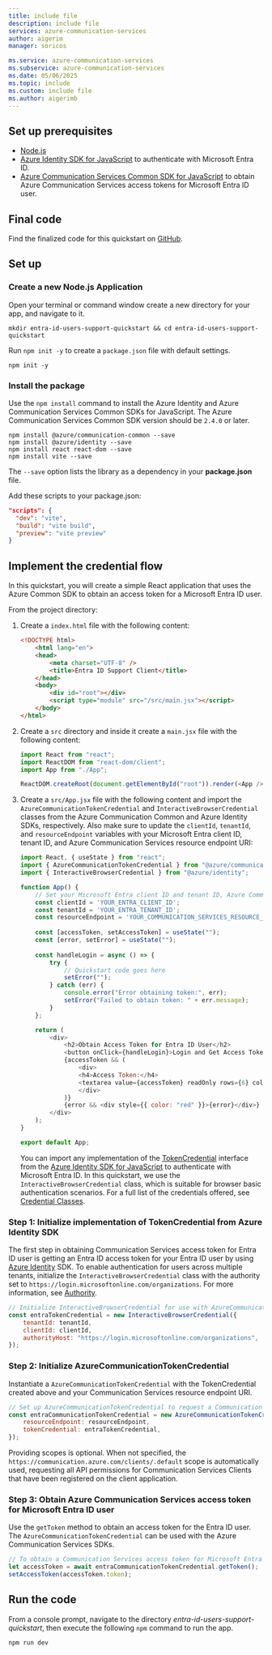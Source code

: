 ```yaml
---
title: include file
description: include file
services: azure-communication-services
author: aigerim
manager: soricos

ms.service: azure-communication-services
ms.subservice: azure-communication-services
ms.date: 05/06/2025
ms.topic: include
ms.custom: include file
ms.author: aigerimb
---
```


## Set up prerequisites

- [Node.js](https://nodejs.org/)
- [Azure Identity SDK for JavaScript](https://www.npmjs.com/package/@azure/identity) to authenticate with Microsoft Entra ID.
- [Azure Communication Services Common SDK for JavaScript](https://www.npmjs.com/package/@azure/communication-common) to obtain Azure Communication Services access tokens for Microsoft Entra ID user.

## Final code
Find the finalized code for this quickstart on [GitHub](https://github.com/Azure-Samples/communication-services-javascript-quickstarts/tree/main/entra-id-users-support-quickstart).

## Set up

### Create a new Node.js Application

Open your terminal or command window create a new directory for your app, and navigate to it.

```console
mkdir entra-id-users-support-quickstart && cd entra-id-users-support-quickstart
```

Run `npm init -y` to create a `package.json` file with default settings.

```console
npm init -y
```

### Install the package

Use the `npm install` command to install the Azure Identity and Azure Communication Services Common SDKs for JavaScript. The Azure Communication Services Common SDK version should be `2.4.0` or later.

```console
npm install @azure/communication-common --save
npm install @azure/identity --save
npm install react react-dom --save
npm install vite --save
```

The `--save` option lists the library as a dependency in your **package.json** file.

Add these scripts to your package.json:

```json
"scripts": {
  "dev": "vite",
  "build": "vite build",
  "preview": "vite preview"
}
```

## Implement the credential flow

In this quickstart, you will create a simple React application that uses the Azure Common SDK to obtain an access token for a Microsoft Entra ID user.

From the project directory:

1. Create a `index.html` file with the following content:

    ```html
    <!DOCTYPE html>
        <html lang="en">
        <head>
            <meta charset="UTF-8" />
            <title>Entra ID Support Client</title>
        </head>
        <body>
            <div id="root"></div>
            <script type="module" src="/src/main.jsx"></script>
        </body>
    </html>
    ```
1. Create a `src` directory and inside it create a `main.jsx` file with the following content:

    ```javascript
    import React from "react";
    import ReactDOM from "react-dom/client";
    import App from "./App";

    ReactDOM.createRoot(document.getElementById("root")).render(<App />);
    ```
1. Create a `src/App.jsx` file with the following content and import the `AzureCommunicationTokenCredential` and `InteractiveBrowserCredential` classes from the Azure Communication Common and Azure Identity SDKs, respectively. Also make sure to update the `clientId`, `tenantId`, and `resourceEndpoint` variables with your Microsoft Entra client ID, tenant ID, and Azure Communication Services resource endpoint URI:

    ```javascript
    import React, { useState } from "react";
    import { AzureCommunicationTokenCredential } from "@azure/communication-common";    
    import { InteractiveBrowserCredential } from "@azure/identity";

    function App() {
        // Set your Microsoft Entra client ID and tenant ID, Azure Communication Services resource endpoint URI.
        const clientId = 'YOUR_ENTRA_CLIENT_ID';
        const tenantId = 'YOUR_ENTRA_TENANT_ID';
        const resourceEndpoint = 'YOUR_COMMUNICATION_SERVICES_RESOURCE_ENDPOINT';
        
        const [accessToken, setAccessToken] = useState("");
        const [error, setError] = useState("");
        
        const handleLogin = async () => {
            try {
                // Quickstart code goes here
                setError("");
            } catch (err) {
                console.error("Error obtaining token:", err);
                setError("Failed to obtain token: " + err.message);
            }
        };

        return (
            <div>
                <h2>Obtain Access Token for Entra ID User</h2>
                <button onClick={handleLogin}>Login and Get Access Token</button>
                {accessToken && (
                    <div>
                    <h4>Access Token:</h4>
                    <textarea value={accessToken} readOnly rows={6} cols={60} />
                    </div>
                )}
                {error && <div style={{ color: "red" }}>{error}</div>}
            </div>
        );
    }

    export default App;
    ```
    You can import any implementation of the [TokenCredential](/javascript/api/%40azure/core-auth/tokencredential) interface from the [Azure Identity SDK for JavaScript](https://www.npmjs.com/package/@azure/identity) to authenticate with Microsoft Entra ID. In this quickstart, we use the `InteractiveBrowserCredential` class, which is suitable for browser basic authentication scenarios. For a full list of the credentials offered, see [Credential Classes](/javascript/api/overview/azure/identity-readme#credential-classes).

<a name='step-1-obtain-entra-user-token-via-the-identity-library'></a>

### Step 1: Initialize implementation of TokenCredential from Azure Identity SDK

The first step in obtaining Communication Services access token for Entra ID user is getting  an Entra ID access token for your Entra ID user by using [Azure Identity](/javascript/api/overview/azure/identity-readme) SDK. To enable authentication for users across multiple tenants, initialize the `InteractiveBrowserCredential` class with the authority set to `https://login.microsoftonline.com/organizations`. For more information, see [Authority](//entra/identity-platform/msal-client-application-configuration#authority).

```javascript
// Initialize InteractiveBrowserCredential for use with AzureCommunicationTokenCredential.
const entraTokenCredential = new InteractiveBrowserCredential({
    tenantId: tenantId,
    clientId: clientId,
    authorityHost: "https://login.microsoftonline.com/organizations",
});
```

### Step 2: Initialize AzureCommunicationTokenCredential

Instantiate a `AzureCommunicationTokenCredential` with the TokenCredential created above and your Communication Services resource endpoint URI.

```javascript
// Set up AzureCommunicationTokenCredential to request a Communication Services access token for a Microsoft Entra ID user.
const entraCommunicationTokenCredential = new AzureCommunicationTokenCredential({
    resourceEndpoint: resourceEndpoint,
    tokenCredential: entraTokenCredential,
});
```

Providing scopes is optional. When not specified, the `https://communication.azure.com/clients/.default` scope is automatically used, requesting all API permissions for Communication Services Clients that have been registered on the client application.

<a name='step-3-obtain-acs-access-token-of-the-entra-id-user'></a>

### Step 3: Obtain Azure Communication Services access token for Microsoft Entra ID user

Use the `getToken` method to obtain an access token for the Entra ID user. The `AzureCommunicationTokenCredential` can be used with the Azure Communication Services SDKs.

```javascript
// To obtain a Communication Services access token for Microsoft Entra ID call getToken() function.
let accessToken = await entraCommunicationTokenCredential.getToken();
setAccessToken(accessToken.token);
```

## Run the code

From a console prompt, navigate to the directory *entra-id-users-support-quickstart*, then execute the following `npm` command to run the app.

```console
npm run dev 
```
